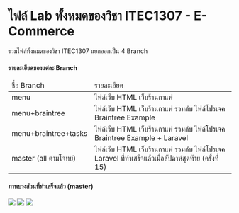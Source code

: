 <h1>ไฟล์ Lab ทั้งหมดของวิชา ITEC1307 - E-Commerce</h1>
<p>รวมไฟล์ทั้งหมดของวิชา ITEC1307 แยกออกเป็น 4 Branch</p>

<h4>รายละเอียดของแต่ละ Branch</h4>
<table>
    <thead>
        <td>ชื่อ Branch</td>
        <td>รายละเอียด</td>
    </thead>
    <tbody>
        <tr>
            <td>menu</td>
            <td>ไฟล์เว็บ HTML เว็บร้านกาแฟ</td>
        </tr>
        <tr>
            <td>menu+braintree</td>
            <td>ไฟล์เว็บ HTML เว็บร้านกาแฟ รวมกับ ไฟล์โปรเจค Braintree Example</td>
        </tr>
        <tr>
            <td>menu+braintree+tasks</td>
            <td>ไฟล์เว็บ HTML เว็บร้านกาแฟ รวมกับ ไฟล์โปรเจค Braintree Example + Laravel</td>
        </tr>
        <tr>
            <td>master (all ตามโจทย์)</td>
            <td>ไฟล์เว็บ HTML เว็บร้านกาแฟ รวมกับ ไฟล์โปรเจค Laravel ที่ทำเสร็จแล้วเมื่อสัปดาห์สุดท้าย (ครั้งที่ 15)</td>
        </tr>
    </tbody>
</table>

<h4>ภาพบางส่วนที่ทำเสร็จแล้ว (master)</h4>
<img src="https://gamelovemiku.com/imagestockcdn/braintree/p1.png">
<img src="https://gamelovemiku.com/imagestockcdn/braintree/p2.png">
<img src="https://gamelovemiku.com/imagestockcdn/braintree/p3.png">
